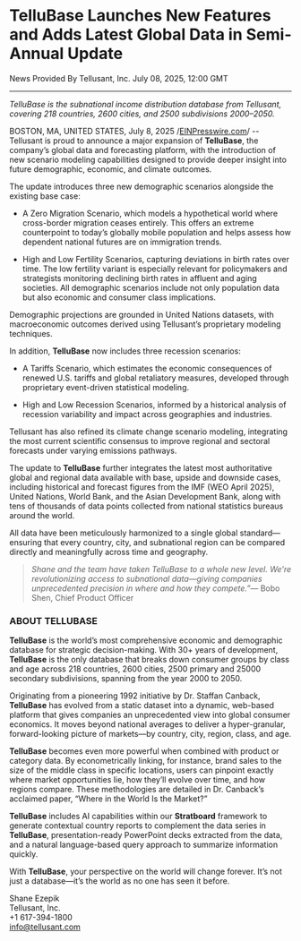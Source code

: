 # TelluBase Launches New Features and Adds Latest Global Data in Semi-Annual Update  

News Provided By Tellusant, Inc. July 08, 2025, 12:00 GMT

---
*TelluBase is the subnational income distribution database from Tellusant, covering 218 countries, 2600 cities, and 2500 subdivisions 2000–2050.*  

BOSTON, MA, UNITED STATES, July 8, 2025 /[EINPresswire.com](https://www.einpresswire.com/)/ -- Tellusant is proud to announce a major expansion of **TelluBase**, the company’s global data and forecasting platform, with the introduction of new scenario modeling capabilities designed to provide deeper insight into future demographic, economic, and climate outcomes.  

The update introduces three new demographic scenarios alongside the existing base case:  

- A Zero Migration Scenario, which models a hypothetical world where cross-border migration ceases entirely. This offers an extreme counterpoint to today’s globally mobile population and helps assess how dependent national futures are on immigration trends.  

- High and Low Fertility Scenarios, capturing deviations in birth rates over time. The low fertility variant is especially relevant for policymakers and strategists monitoring declining birth rates in affluent and aging societies. All demographic scenarios include not only population data but also economic and consumer class implications.  

Demographic projections are grounded in United Nations datasets, with macroeconomic outcomes derived using Tellusant’s proprietary modeling techniques.  

In addition, **TelluBase** now includes three recession scenarios:  

- A Tariffs Scenario, which estimates the economic consequences of renewed U.S. tariffs and global retaliatory measures, developed through proprietary event-driven statistical modeling.  

- High and Low Recession Scenarios, informed by a historical analysis of recession variability and impact across geographies and industries.  

Tellusant has also refined its climate change scenario modeling, integrating the most current scientific consensus to improve regional and sectoral forecasts under varying emissions pathways.  

The update to **TelluBase** further integrates the latest most authoritative global and regional data available with base, upside and downside cases, including historical and forecast figures from the IMF (WEO April 2025), United Nations, World Bank, and the Asian Development Bank, along with tens of thousands of data points collected from national statistics bureaus around the world.  

All data have been meticulously harmonized to a single global standard—ensuring that every country, city, and subnational region can be compared directly and meaningfully across time and geography.  

> *Shane and the team have taken TelluBase to a whole new level. We're revolutionizing access to subnational data—giving companies unprecedented precision in where and how they compete.”*— Bobo Shen, Chief Product Officer

### ABOUT TELLUBASE
**TelluBase** is the world’s most comprehensive economic and demographic database for strategic decision-making. With 30+ years of development, **TelluBase** is the only database that breaks down consumer groups by class and age across 218 countries, 2600 cities, 2500 primary and 25000 secondary subdivisions, spanning from the year 2000 to 2050.  

Originating from a pioneering 1992 initiative by Dr. Staffan Canback, **TelluBase** has evolved from a static dataset into a dynamic, web-based platform that gives companies an unprecedented view into global consumer economics. It moves beyond national averages to deliver a hyper-granular, forward-looking picture of markets—by country, city, region, class, and age.  

**TelluBase** becomes even more powerful when combined with product or category data. By econometrically linking, for instance, brand sales to the size of the middle class in specific locations, users can pinpoint exactly where market opportunities lie, how they’ll evolve over time, and how regions compare. These methodologies are detailed in Dr. Canback’s acclaimed paper, “Where in the World Is the Market?”  

**TelluBase** includes AI capabilities within our **Stratboard** framework to generate contextual country reports to complement the data series in **TelluBase**, presentation-ready PowerPoint decks extracted from the data, and a natural language-based query approach to summarize information quickly.  

With **TelluBase**, your perspective on the world will change forever. It’s not just a database—it’s the world as no one has seen it before.  

Shane Ezepik  
Tellusant, Inc.  
+1 617-394-1800  
[info@tellusant.com](mailto:info@tellusant.com)
